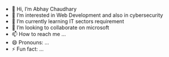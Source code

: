 - 👋 Hi, I’m Abhay Chaudhary
- 👀 I’m interested in Web Development and also in cybersecurity
- 🌱 I’m currently learning IT sectors requirement 
- 💞️ I’m looking to collaborate on microsoft
- 📫 How to reach me ...
- 😄 Pronouns: ...
- ⚡ Fun fact: ...

<!---
AKAcademy/AKAcademy is a ✨ special ✨ repository because its `README.md` (this file) appears on your GitHub profile.
You can click the Preview link to take a look at your changes.
--->
